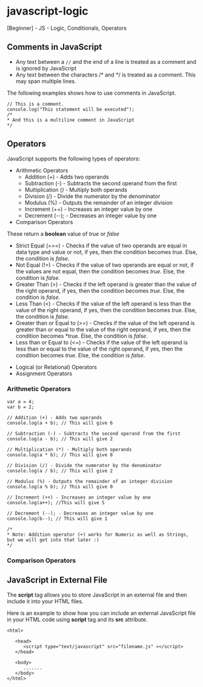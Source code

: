 # javascript-logic
[Beginner] - JS - Logic, Conditionals, Operators

## Comments in JavaScript
- Any text between a `//` and the end of a line is treated as a comment and is ignored by JavaScript
- Any text between the characters /* and */ is treated as a comment. This may span multiple lines.

The following examples shows how to use comments in JavaScript.
```
// This is a comment. 
console.log("This statement will be executed");
/*
* And this is a multiline comment in JavaScript
*/
```

## Operators
JavaScript supports the following types of operators:
- Arithmetic Operators
   * Addition (+) - Adds two operands
   * Subtraction (-) - Subtracts the second operand from the first
   * Multiplication (*)* - Multiply both operands
   * Division (/) - Divide the numerator by the denominator
   * Modulus (%) - Outputs the remainder of an integer division
   * Increment (++) - Increases an integer value by one
   * Decrement (--); - Decreases an integer value by one
- Comparison Operators

These return a **boolean** value of *true* or *false*
   * Strict Equal (===) - Checks if the value of two operands are equal in data type and value or not, if yes, then the condition becomes *true*. Else, the condition is *false*.
   * Not Equal (!=) - Checks if the value of two operands are equal or not, if the values are not equal, then the condition becomes *true*. Else, the condition is *false*.
   * Greater Than (>) - Checks if the left operand is greater than the value of the right operand, if yes, then the condition becomes *true*. Else, the condition is *false*.
   * Less Than (<) - Checks if the value of the left operand is less than the value of the right operand, if yes, then the condition becomes *true*. Else, the condition is *false*.
   * Greater than or Equal to (>=) - Checks if the value of the left operand is greater than or equal to the value of the right oeprand, if yes, then the condition becomes *true. Else, the condition is *false*.
   * Less than or Equal to (<=) - Checks if the value of the left operand is less than or equal to the value of the right operand, if yes, then the condition becomes *true*. Else, the condition is *false*.
   
- Logical (or Relational) Operators
- Assignment Operators

### Arithmetic Operators

```
var a = 4;
var b = 2;

// Addition (+) - Adds two operands
console.log(a + b); // This will give 6

// Subtraction (-) - Subtracts the second operand from the first
console.log(a - b); // This will give 2

// Multiplication (*) - Multiply both operands
console.log(a * b); // This will give 8

// Division (/) - Divide the numerator by the denominator
console.log(a / b); // This will give 2

// Modulus (%) - Outputs the remainder of an integer division
console.log(a % b); // This will give 0

// Increment (++) - Increases an integer value by one
console.log(a++); //This will give 5

// Decrement (--); - Decreases an integer value by one
console.log(b--); // This will give 1

/*
* Note: Addition operator (+) works for Numeric as well as Strings, but we will get into that later :)
*/
```

### Comparison Operators


## JavaScript in External File
The **script** tag allows you to store JavaScript in an external file and then include it into your HTML files.

Here is an example to show how you can include an external JavaScript file in your HTML code using **script** tag and its **src** attribute.

```
<html>

   <head>
      <script type="text/javascript" src="filename.js" ></script>
   </head>
   
   <body>
      .......
   </body>
</html>
```
